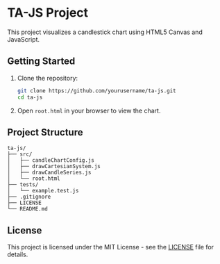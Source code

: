 # TA-JS Project

This project visualizes a candlestick chart using HTML5 Canvas and JavaScript.

## Getting Started

1. Clone the repository:
   ```sh
   git clone https://github.com/yourusername/ta-js.git
   cd ta-js
   ```

2. Open `root.html` in your browser to view the chart.

## Project Structure

```
ta-js/
├── src/
│   ├── candleChartConfig.js
│   ├── drawCartesianSystem.js
│   ├── drawCandleSeries.js
│   └── root.html
├── tests/
│   └── example.test.js
├── .gitignore
├── LICENSE
└── README.md
```

## License

This project is licensed under the MIT License - see the [LICENSE](LICENSE) file for details.
